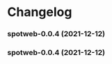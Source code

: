# Changelog<br>


<a name="spotweb-0.0.4"></a>
### spotweb-0.0.4 (2021-12-12)



<a name="spotweb-0.0.4"></a>
### spotweb-0.0.4 (2021-12-12)

